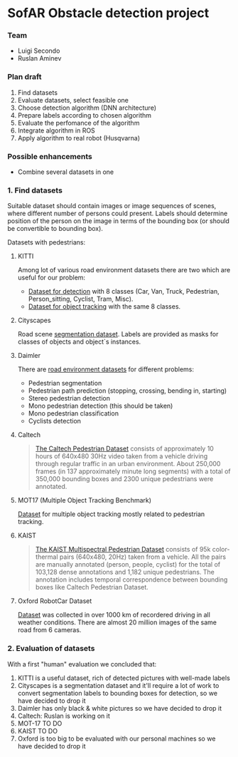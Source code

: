 # SofAR Obstacle detection project 

### Team
* Luigi Secondo
* Ruslan Aminev

### Plan draft

1. Find datasets
2. Evaluate datasets, select feasible one
3. Choose detection algorithm (DNN architecture)
4. Prepare labels according to chosen algorithm
5. Evaluate the perfomance of the algorithm
6. Integrate algorithm in ROS
7. Apply algorithm to real robot (Husqvarna)

### Possible enhancements

* Combine several datasets in one


### 1. Find datasets
Suitable dataset should contain images or image sequences of scenes, where different number
of persons could present. Labels should determine position of the person on the image in terms
of the bounding box (or should be convertible to bounding box).

Datasets with pedestrians:
1. KITTI

    Among lot of various road environment datasets there are two which are useful    for our problem:
    * [Dataset for detection](http://www.cvlibs.net/datasets/kitti/eval_object.php?obj_benchmark=2d) 
    with 8 classes (Car, Van, Truck, Pedestrian, Person_sitting, Cyclist, Tram, Misc).
    * [Dataset for object tracking](http://www.cvlibs.net/datasets/kitti/eval_tracking.php) with the same 8 classes. 

        
2. Cityscapes

    Road scene [segmentation dataset](https://www.cityscapes-dataset.com/). Labels are provided as masks for classes of objects and object`s instances. 

3. Daimler

    There are [road environment datasets](http://www.gavrila.net/Datasets/datasets.html) for different problems:
    * Pedestrian segmentation
    * Pedestrian path prediction (stopping, crossing, bending in, starting)
    * Stereo pedestrian detection
    * Mono pedestrian detection (this should be taken)
    * Mono pedestrian classification
    * Cyclists detection

4. Caltech
 
    > [The Caltech Pedestrian Dataset](http://www.vision.caltech.edu/Image_Datasets/CaltechPedestrians/) consists of approximately 10 hours of 640x480 30Hz video taken from a vehicle driving through regular traffic in an urban environment. About 250,000 frames (in 137 approximately minute long segments) with a total of 350,000 bounding boxes and 2300 unique pedestrians were annotated.

5. MOT17 (Multiple Object Tracking Benchmark)
    
    [Dataset](https://motchallenge.net/data/MOT17Det) for multiple object tracking mostly related to pedestrian tracking.

6. KAIST

    > [The KAIST Multispectral Pedestrian Dataset](https://sites.google.com/site/pedestrianbenchmark/) consists of 95k color-thermal pairs (640x480, 20Hz) taken from a vehicle. All the pairs are manually annotated (person, people, cyclist) for the total of 103,128 dense annotations and 1,182 unique pedestrians. The annotation includes temporal correspondence between bounding boxes like Caltech Pedestrian Dataset.

7. Oxford RobotCar Dataset

    [Dataset](http://robotcar-dataset.robots.ox.ac.uk/) was collected in over 1000 km of recordered driving in all weather conditions. There are almost 20 million images of the same road from 6 cameras.


### 2. Evaluation of datasets
With a first "human" evaluation we concluded that:
1. KITTI is a useful dataset, rich of detected pictures with well-made labels
2. Cityscapes is a segmentation dataset and it'll require a lot of work to convert segmentation labels to bounding boxes for detection, so we have decided to drop it
3. Daimler has only black & white pictures so we have decided to drop it
4. Caltech: Ruslan is working on it
5. MOT-17 TO DO
6. KAIST TO DO
7. Oxford is too big to be evaluated with our personal machines so we have decided to drop it
